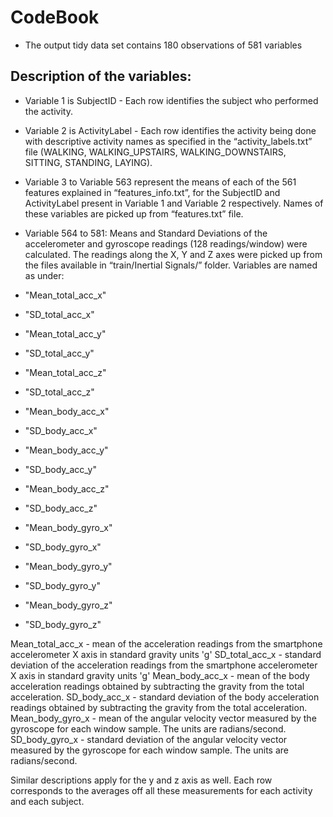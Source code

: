 # CodeBook

* The output tidy data set contains 180 observations of 581 variables
 
## Description of the variables:
* Variable 1 is SubjectID - Each row identifies the subject who performed the activity.

* Variable 2 is ActivityLabel - Each row identifies the activity being done with descriptive activity names as specified in the “activity_labels.txt” file (WALKING, WALKING_UPSTAIRS, WALKING_DOWNSTAIRS, SITTING, STANDING, LAYING).

* Variable 3 to Variable 563 represent the means of each of the 561 features explained in “features_info.txt”, for the SubjectID and ActivityLabel present in Variable 1 and Variable 2 respectively. Names of these variables are picked up from “features.txt” file.

* Variable 564 to 581:
Means and Standard Deviations of the accelerometer	and gyroscope readings (128 readings/window) were calculated. The readings along the X, Y and Z axes were picked up from the files available in “train/Inertial Signals/” folder. Variables are named as under:
 * "Mean_total_acc_x"                    
 * "SD_total_acc_x"
 * "Mean_total_acc_y"                    
 * "SD_total_acc_y"
 * "Mean_total_acc_z"                    
 * "SD_total_acc_z"
 * "Mean_body_acc_x"                     
 * "SD_body_acc_x"
 * "Mean_body_acc_y"                     
 * "SD_body_acc_y"
 * "Mean_body_acc_z"                     
 * "SD_body_acc_z"
 * "Mean_body_gyro_x"                    
 * "SD_body_gyro_x"
 * "Mean_body_gyro_y"                    
 * "SD_body_gyro_y"
 * "Mean_body_gyro_z"                    
 * "SD_body_gyro_z"                      

Mean_total_acc_x - mean of the acceleration readings from the smartphone accelerometer X axis in standard gravity units 'g'
SD_total_acc_x - standard deviation of the acceleration readings from the smartphone accelerometer X axis in standard gravity units 'g'
Mean_body_acc_x - mean of the body acceleration readings obtained by subtracting the gravity from the total acceleration. 
SD_body_acc_x - standard deviation of the body acceleration readings obtained by subtracting the gravity from the total acceleration. 
Mean_body_gyro_x - mean of the angular velocity vector measured by the gyroscope for each window sample. The units are radians/second. 
SD_body_gyro_x - standard deviation of the angular velocity vector measured by the gyroscope for each window sample. The units are radians/second. 

Similar descriptions apply for the y and z axis as well.
Each row corresponds to the averages off all these measurements for each activity and each subject.

 

 

